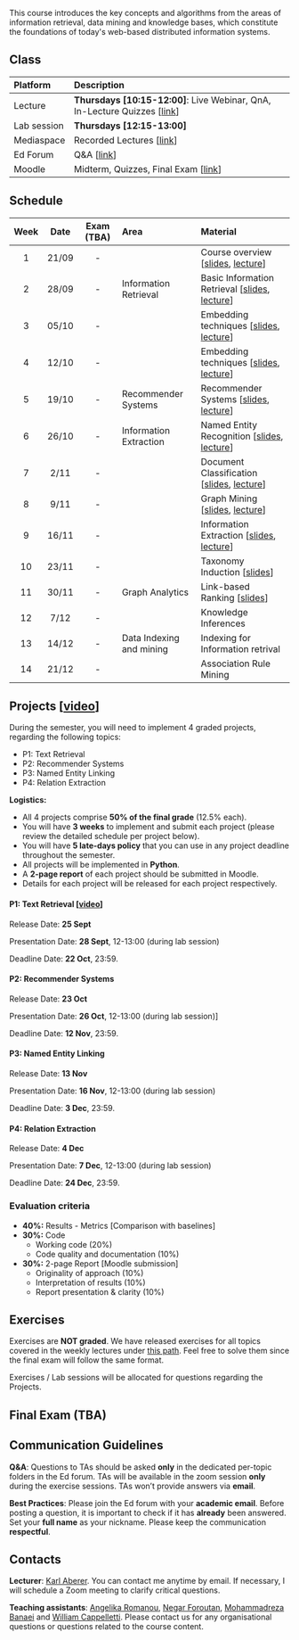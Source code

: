  
This course introduces the key concepts and algorithms from the areas of information retrieval, data mining and knowledge bases, which constitute the foundations of today's web-based distributed information systems. 

<!-- ### Final Exam:
The final exam will take place on **01 Feb. 2023 from 15:00 to 18:00** in rooms **CE 1515** and **CE 6**.
 -->

<!-- ### Midterm:  -->
<!-- The midterm will take place during the exercises session on **27 Oct. 2022 from 12:15 to 13:00** in rooms: CM3 (where the lectures are taking place) and CM1105 (this room will be used if there are no available spots in CM3).
 -->
<!-- The exam will be performed online on your laptop, with Internet access. **No communication using messaging, social media, email, or similar tools is allowed**. You can use your notes or any materials from the lecture during the exam. -->

<!-- It is **strongly recommended** to do the exercises, as the final exam will be similar to those.

**Absence**: You have to submit a doctor’s attest if you miss the final exam due to sickness. No other reasons for not taking the final exam will be accepted. 

**Irregular behaviour**: In case of irregular behaviour during the final exam EPFL’s standard policies apply. -->



## Class

| Platform | Description  |
|:---------|:-----------|
Lecture | **Thursdays [10:15-12:00]**: Live Webinar, QnA, In-Lecture Quizzes [[link](https://epfl.zoom.us/j/66462767931)] |
Lab session |  **Thursdays [12:15-13:00]** |
Mediaspace | Recorded Lectures [[link](https://mediaspace.epfl.ch/channel/CS-423%2BDistributed%2BInformation%2BSystems%2B-%2BFall%2B2022/29734)] |
Ed Forum | Q&A [[link](https://edstem.org/eu/courses/831/discussion/)] | 
Moodle | Midterm, Quizzes, Final Exam [[link](https://moodle.epfl.ch/course/view.php?id=4051)] |



## Schedule

| Week | Date      | Exam (TBA)  | Area                        | Material                                                           |
|:----:|:---------:|:-----------:|:----------------------------|:-------------------------------------------------------------------|
| 1    | 21/09     | -           |                             | Course overview [[slides][1p], [lecture][1v]] |
| 2    | 28/09     | -           | Information Retrieval       | Basic Information Retrieval [[slides][2p], [lecture][2v]]|
| 3    | 05/10     | -           |                             | Embedding techniques [[slides][3p], [lecture][3v]] |
| 4    | 12/10     | -           |                             | Embedding techniques [[slides][4p], [lecture][4v]] |
| 5    | 19/10     | -           | Recommender Systems         | Recommender Systems [[slides][5p], [lecture][5v]]  |
| 6    | 26/10     | -           | Information Extraction      | Named Entity Recognition  [[slides][6p], [lecture][6v]] |
| 7    | 2/11      | -           |                             | Document Classification  [[slides][7p], [lecture][7v]]|
| 8    | 9/11      | -           |                             | Graph Mining  [[slides][8p], [lecture][8v]]|
| 9    | 16/11     | -           |                             | Information Extraction [[slides][9p], [lecture][9v]]|
| 10   | 23/11     | -           |                             | Taxonomy Induction  [[slides][10p]]|
| 11   | 30/11     | -           | Graph Analytics             | Link-based Ranking  [[slides][11p]]|
| 12   | 7/12      | -           |                             | Knowledge Inferences  |
| 13   | 14/12     | -           | Data Indexing and mining    | Indexing for Information retrival  |
| 14   | 21/12     | -           |                             | Association Rule Mining  |



## Projects [[video](https://mediaspace.epfl.ch/media/Projects+Presenation+%26+Logistics/0_rzxy388h)]
During the semester, you will need to implement 4 graded projects, regarding the following topics:
- P1: Text Retrieval 
- P2: Recommender Systems
- P3: Named Entity Linking
- P4: Relation Extraction

**Logistics:**
- All 4 projects comprise **50% of the final grade** (12.5% each).
- You will have **3 weeks** to implement and submit each project (please review the detailed schedule per project below).
- You will have **5 late-days policy** that you can use in any project deadline throughout the semester.
- All projects will be implemented in **Python**.
- A **2-page report** of each project should be submitted in Moodle.
- Details for each project will be released for each project respectively.

#### P1: Text Retrieval [[video](https://mediaspace.epfl.ch/media/P1+Presentation/0_8jf49auh/29734)]
Release Date: **25 Sept**

Presentation Date: **28 Sept**, 12-13:00 (during lab session)

Deadline Date: **22 Oct**, 23:59.

#### P2: Recommender Systems
Release Date: **23 Oct**

Presentation Date: **26 Oct**, 12-13:00 (during lab session)]

Deadline Date: **12 Nov**, 23:59.

#### P3: Named Entity Linking
Release Date: **13 Nov**

Presentation Date: **16 Nov**, 12-13:00 (during lab session)

Deadline Date: **3 Dec**, 23:59.

#### P4: Relation Extraction
Release Date: **4 Dec**

Presentation Date: **7 Dec**, 12-13:00 (during lab session)

Deadline Date: **24 Dec**, 23:59.

### Evaluation criteria
- **40%:**  Results - Metrics   [Comparison with baselines]
- **30%:** Code
    - Working code (20%)
    - Code quality and documentation (10%)
- **30%:** 2-page Report   [Moodle submission]
    - Originality of approach (10%)
    - Interpretation of results (10%)
    - Report presentation & clarity (10%)

## Exercises
Exercises are **NOT graded**. We have released exercises for all topics covered in the weekly lectures under [this path](https://github.com/LSIR/DIS/tree/master/Exercises). Feel free to solve them since the final exam will follow the same format.

Exercises / Lab sessions will be allocated for questions regarding the Projects.

## Final Exam (TBA)

<!-- ### Exercises Session format (In-person):
- TAs will provide a small discussion over the **last week's exercises**, answering any questions and explaining the solutions. _(10-15mins)_
- TAs will present **this week's exercise**. _(5mins)_ 
- Students will be solving this week's exercises and TAs will provide answers and clarification if needed.
_**Note**: Please make sure you have already done the setup prerequisites to run the coding parts of the exercises. You can find the instructions [here](https://github.com/LSIR/DIS/tree/master/Exercises/setup)._ -->



## Communication Guidelines

**Q&A**: Questions to TAs should be asked **only** in the dedicated per-topic folders in the Ed forum. TAs will be available in the zoom session **only** during the exercise sessions. <!-- You can also send private messages, but this should be done only for questions that aren’t of general interest; otherwise, you **must** use public channels. --> <!-- Important **announcements** will be pinned on the **general** channel. --> TAs won’t provide answers via **email**.

**Best Practices**: Please join the Ed forum with your **academic email**. Before posting a question, it is important to check if it has **already** been answered<!--  in any of the group channels -->. <!-- Avoid using **@everyone** and **@here**; this will trigger a notification being sent to all the students and TAs. --> Set your **full name** as your nickname. Please keep the communication **respectful**.


## Contacts

**Lecturer**: [Karl Aberer](http://lsir.epfl.ch/aberer).
You can contact me anytime by email. If necessary, I will schedule a Zoom meeting to clarify critical questions.

**Teaching assistants**: [Angelika Romanou](https://people.epfl.ch/angelika.romanou), [Negar Foroutan](https://people.epfl.ch/negar.foroutan?lang=en), [Mohammadreza Banaei](https://people.epfl.ch/mohammadreza.banaei?lang=en) and [William Cappelletti](https://people.epfl.ch/william.cappelletti/?lang=en).
Please contact us for any organisational questions or questions related to the course content.


[1p]:https://github.com/LSIR/DIS/blob/master/Lectures/week%201
[2p]:https://github.com/LSIR/DIS/blob/master/Lectures/week%202
[3p]:https://github.com/LSIR/DIS/blob/master/Lectures/week%203
[4p]:https://github.com/LSIR/DIS/blob/master/Lectures/week%204
[5p]:https://github.com/LSIR/DIS/blob/master/Lectures/week%205
[6p]:https://github.com/LSIR/DIS/blob/master/Lectures/week%206
[7p]:https://github.com/LSIR/DIS/blob/master/Lectures/week%207
[8p]:https://github.com/LSIR/DIS/blob/master/Lectures/week%208
[9p]:https://github.com/LSIR/DIS/blob/master/Lectures/week%209
[10p]:https://github.com/LSIR/DIS/blob/master/Lectures/week%2010
[11p]:https://github.com/LSIR/DIS/blob/master/Lectures/week%2011
<!-- [12p]:https://github.com/LSIR/DIS/blob/master/Lectures/week%2012 -->
<!-- [13p]:https://github.com/LSIR/DIS/blob/master/Lectures/week%2013 -->
<!-- [14p]:https://github.com/LSIR/DIS/blob/master/Lectures/week%2014 -->

[1v]:https://mediaspace.epfl.ch/media/DIS++-+Week+1/0_du781bni
[2v]:https://mediaspace.epfl.ch/media/DIS+-+Week+2/0_jxhlt3x3/29734
[3v]:https://mediaspace.epfl.ch/media/DIS+-+Week+3/0_43fqnsoo/29734
[4v]:https://mediaspace.epfl.ch/media/DIS+-+Week+4/0_e58heko5/29734
[5v]:https://mediaspace.epfl.ch/media/DIS+-+Week+5/0_dv826nq6/29734
[6v]:https://mediaspace.epfl.ch/media/DIS+-+Week+6/0_5y9q7cjm/29734
[7v]:https://mediaspace.epfl.ch/media/DIS++-+Week+7/0_e5szz3qp/29734
[8v]:https://mediaspace.epfl.ch/media/DIS+-+Week+8/0_t7phnw8c/29734
[9v]:https://mediaspace.epfl.ch/media/DIS+-+Week+9/0_11u9eyqc/29734

<!-- [1l]:https://github.com/LSIR/DIS/blob/master/Exercises/week%201 -->
<!-- [2l]:https://github.com/LSIR/DIS/blob/master/Exercises/week%202
[3l]:https://github.com/LSIR/DIS/blob/master/Exercises/week%203
[4l]:https://github.com/LSIR/DIS/blob/master/Exercises/week%204
[5l]:https://github.com/LSIR/DIS/blob/master/Exercises/week%205
[6l]:https://github.com/LSIR/DIS/blob/master/Exercises/week%206
[7l]:https://github.com/LSIR/DIS/blob/master/Exercises/week%207
[8l]:https://github.com/LSIR/DIS/blob/master/Exercises/week%208
[9l]:https://github.com/LSIR/DIS/blob/master/Exercises/week%209
[10l]:https://github.com/LSIR/DIS/blob/master/Exercises/week%2010
[11l]:https://github.com/LSIR/DIS/blob/master/Exercises/week%2011
[12l]:https://github.com/LSIR/DIS/blob/master/Exercises/week%2012
[13l]:https://github.com/LSIR/DIS/blob/master/Exercises/week%2013
[14l]:https://github.com/LSIR/DIS/blob/master/Exercises/week%2014 -->
